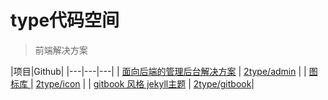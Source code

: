 # type代码空间

> 前端解决方案

|项目|Github|
|---|---|---|
| [面向后端的管理后台解决方案](http://admin.2type.cn) |  [2type/admin](https://github.com/2type/admin) |
|  [图标库 ](https://github.com/2type/icon) |  [2type/icon](https://github.com/2type/icon) |
| [gitbook 风格 jekyll主题](http://2type.cn/gitbook) | [2type/gitbook](https://github.com/2type/icon)|


<style>
table {font-size:1.2em}
</style>
